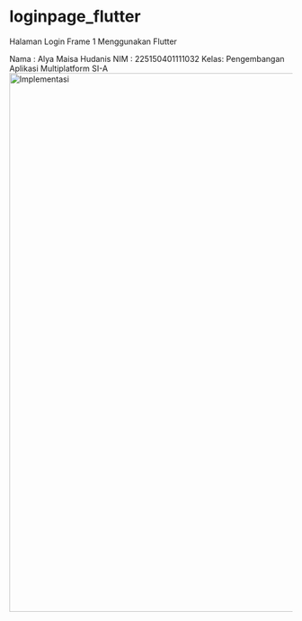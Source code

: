 # loginpage_flutter
Halaman Login Frame 1 Menggunakan Flutter

Nama : Alya Maisa Hudanis
NIM  : 225150401111032
Kelas: Pengembangan Aplikasi Multiplatform SI-A
<img width="959" alt="Implementasi" src="https://github.com/user-attachments/assets/611d4738-2ed0-4d7b-9598-cb53b31a1d76">
